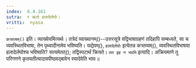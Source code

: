 ```yaml
---
index:  6.4.161
sutra:  र ऋतो हलादेर्लघोः।
vritti:  nyasa
---
```


`कत्र्तव्यम्()` इति। व्याख्येयमित्यर्थः। तत्रेदं व्याख्यानम्()--उत्तरसूत्रे यद्विभाषाग्रहणं तदिहापि सम्बध्यते, सा च व्यवस्थितविभाषा, तेन पृथ्वादीनामेव भविष्यति। यद्येवम्(), `हलादेर्लघोः` इत्येतन्न कत्र्तव्यम्(), व्यवस्थितविभाषया हलादेर्लघोश्च भविष्यति? सत्यमेतत्(); तद्विस्पटार्थं क्रियते। 
`तत इह न भवति` इत्यादि। अक्रियमाणे तु परिगणने कृतयतीत्यादावपीष्ठवद्बावेन स्यादेवेति भावः॥
